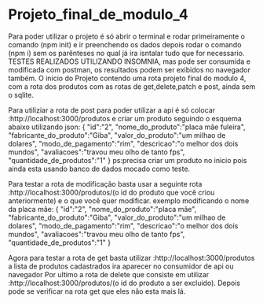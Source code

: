 # Projeto_final_de_modulo_4
Para poder utilizar o projeto é só abrir o terminal e rodar primeiramente o comando (npm init) e ir preenchendo os dados depois rodar o comando (npm i) sem os 
parênteses no qual já ira isntalar tudo que for necessario.
TESTES REALIZADOS UTILIZANDO INSOMNIA, mas pode ser consumida e modificada com postman, os resultados podem ser exibidos no navegador também. 
O inicio do Projeto contendo uma rota projeto final do modulo 4, com a rota dos produtos com as rotas de get,delete,patch e post, ainda sem o sqlite.

Para utiliziar a rota de post para poder utilizar a api é só colocar :http://localhost:3000/produtos e criar um produto seguindo o esquema abaixo utilizando json:
{ "id":"2",
"nome_do_produto":"placa mãe fuleira",
"fabricante_do_produto":"Giba",
"valor_do_produto":"um milhao de dolares",
"modo_de_pagamento":"rim", "descricao":"o melhor dos dois mundos",
"avaliacoes":"travou meu olho de tanto fps",
"quantidade_de_produtos":"1" 
} ps:precisa criar um produto no inicio pois ainda esta usando banco de dados mocado como teste.

Para testar a rota de modificação basta usar a seguinte rota :http://localhost:3000/produtos/(o id do produto que vocẽ criou anteriormente) e o que você quer modificar.
exemplo modificando o nome da placa mãe:
{ "id":"2", 
"nome_do_produto":"placa mãe",
"fabricante_do_produto":"Giba",
"valor_do_produto":"um milhao de dolares",
"modo_de_pagamento":"rim",
"descricao":"o melhor dos dois mundos",
"avaliacoes":"travou meu olho de tanto fps",
"quantidade_de_produtos":"1"
}  

Agora para testar a rota de get basta utilizar :http://localhost:3000/produtos a lista de produtos cadastrados ira aparecer no consumidor de api ou navegador
Por ultimo a rota de delete que consiste em utilizar :http://localhost:3000/produtos/(o id do produto a ser excluido).
Depois pode se verificar na rota get que eles não esta mais lá.
